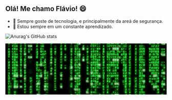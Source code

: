 ## Olá! Me chamo Flávio! :smile: ##

- 👀 Sempre goste de tecnologia, e principalmente da areá de segurança. 
- :book: Estou sempre em um constante aprendizado.

![Anurag's GitHub stats](https://github-readme-stats.vercel.app/api?username=flavioclaudiano&theme=algolia&show_icons=true)

<img src="gifMatrix.gif">

<!---
flavioclaudiano/flavioclaudiano is a ✨ special ✨ repository because its `README.md` (this file) appears on your GitHub profile.
You can click the Preview link to take a look at your changes.
--->
